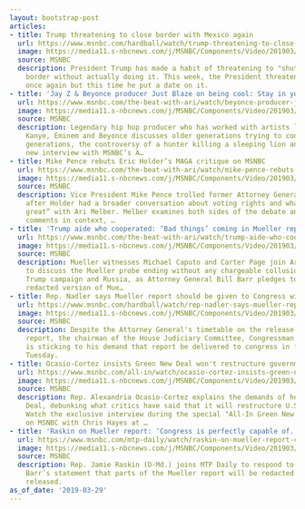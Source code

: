 ```yaml
---
layout: bootstrap-post
articles:
- title: Trump threatening to close border with Mexico again
  url: https://www.msnbc.com/hardball/watch/trump-threatening-to-close-border-with-mexico-again-1468139587879
  image: https://media11.s-nbcnews.com/j/MSNBC/Components/Video/201903/n_hardball_jacob_180329_1920x1080.nbcnews-fp-1200-630.jpg
  source: MSNBC
  description: President Trump has made a habit of threatening to "shut down" the
    border without actually doing it. This week, the President threatened to do it
    once again but this time he put a date on it.
- title: 'Jay Z & Beyonce producer Just Blaze on being cool: Stay in your lane'
  url: https://www.msnbc.com/the-beat-with-ari/watch/beyonce-producer-just-blaze-on-being-cool-stay-in-your-lane-1468136515750
  image: https://media11.s-nbcnews.com/j/MSNBC/Components/Video/201903/n_ari_fallback_190329_1920x1080.nbcnews-fp-1200-630.jpg
  source: MSNBC
  description: Legendary hip hop producer who has worked with artists like Jay-Z,
    Kanye, Eminem and Beyonce discusses older generations trying to connect with younger
    generations, the controversy of a hunter killing a sleeping lion and more in a
    new interview with MSNBC’s A…
- title: Mike Pence rebuts Eric Holder’s MAGA critique on MSNBC
  url: https://www.msnbc.com/the-beat-with-ari/watch/mike-pence-rebuts-eric-holder-s-maga-critique-on-msnbc-1468136003576
  image: https://media11.s-nbcnews.com/j/MSNBC/Components/Video/201903/n_ari_holderpence_190329_1920x1080.nbcnews-fp-1200-630.jpg
  source: MSNBC
  description: Vice President Mike Pence trolled former Attorney General Eric Holder,
    after Holder had a broader conversation about voting rights and what makes “America
    great” with Ari Melber. Melber examines both sides of the debate and puts Holder’s
    comments in context, …
- title: 'Trump aide who cooperated: ‘Bad things’ coming in Mueller report'
  url: https://www.msnbc.com/the-beat-with-ari/watch/trump-aide-who-cooperated-bad-things-coming-in-mueller-report-1468136003575
  image: https://media11.s-nbcnews.com/j/MSNBC/Components/Video/201903/n_ari_caputopage_190329_1920x1080.nbcnews-fp-1200-630.jpg
  source: MSNBC
  description: Mueller witnesses Michael Caputo and Carter Page join Ari Melber exclusively
    to discuss the Mueller probe ending without any chargeable collusion between the
    Trump campaign and Russia, as Attorney General Bill Barr pledges to release a
    redacted version of Mue…
- title: Rep. Nadler says Mueller report should be given to Congress without redactions
  url: https://www.msnbc.com/hardball/watch/rep-nadler-says-mueller-report-should-be-given-to-congress-without-redactions-1468126275886
  image: https://media11.s-nbcnews.com/j/MSNBC/Components/Video/201903/n_hardball_nadler_180329_1920x1080.nbcnews-fp-1200-630.jpg
  source: MSNBC
  description: Despite the Attorney General's timetable on the release of the Mueller
    report, the chairman of the House Judiciary Committee, Congressman Jerry Nadler,
    is sticking to his demand that report be delivered to congress in full by next
    Tuesday.
- title: Ocasio-Cortez insists Green New Deal won't restructure government
  url: https://www.msnbc.com/all-in/watch/ocasio-cortez-insists-green-new-deal-won-t-restructure-government-1468087875889
  image: https://media11.s-nbcnews.com/j/MSNBC/Components/Video/201903/n_hayes_aoc_preview1_190329.nbcnews-fp-1200-630.jpg
  source: MSNBC
  description: Rep. Alexandria Ocasio-Cortez explains the demands of her Green New
    Deal, debunking what critics have said that it will restructure U.S. government.
    Watch the exclusive interview during the special "All-In Green New Deal" tonight
    on MSNBC with Chris Hayes at …
- title: 'Raskin on Mueller report: ‘Congress is perfectly capable of...'
  url: https://www.msnbc.com/mtp-daily/watch/raskin-on-mueller-report-congress-is-perfectly-capable-of-making-redactions-ourselves-1468049987764
  image: https://media11.s-nbcnews.com/j/MSNBC/Components/Video/201903/n_mtpd_full_raskin_190329_1920x1080.nbcnews-fp-1200-630.jpg
  source: MSNBC
  description: Rep. Jamie Raskin (D-Md.) joins MTP Daily to respond to Attorney General
    Barr’s statement that parts of the Mueller report will be redacted before it is
    released.
as_of_date: '2019-03-29'
---
```


